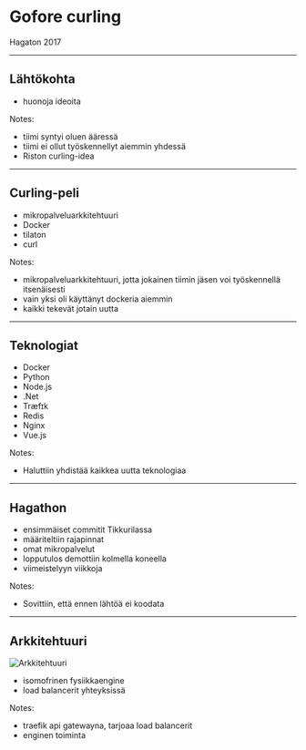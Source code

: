 # Gofore curling

Hagaton 2017

---

## Lähtökohta

<!-- .slide: data-state="primary-theme" -->

- huonoja ideoita

Notes:

- tiimi syntyi oluen ääressä
- tiimi ei ollut työskennellyt aiemmin yhdessä
- Riston curling-idea

---

## Curling-peli

<!-- .slide: data-state="primary-theme" -->

- mikropalveluarkkitehtuuri
- Docker
- tilaton
- curl

Notes:

- mikropalveluarkkitehtuuri, jotta jokainen tiimin jäsen voi työskennellä itsenäisesti
- vain yksi oli käyttänyt dockeria aiemmin
- kaikki tekevät jotain uutta

---

## Teknologiat

<!-- .slide: data-state="primary-theme" -->

- Docker
- Python
- Node.js
- .Net
- Træfɪk
- Redis
- Nginx
- Vue.js

Notes:

- Haluttiin yhdistää kaikkea uutta teknologiaa

---

## Hagathon

<!-- .slide: data-state="primary-theme" -->

- ensimmäiset commitit Tikkurilassa
- määriteltiin rajapinnat
- omat mikropalvelut
- lopputulos demottiin kolmella koneella
- viimeistelyyn viikkoja

Notes:

- Sovittiin, että ennen lähtöä ei koodata

---

## Arkkitehtuuri

<!-- .slide: data-state="primary-theme" -->

![Arkkitehtuuri](../assets/images/png/arkkitehtuuri.png)

- isomofrinen fysiikkaengine
- load balancerit yhteyksissä

Notes:

- traefik api gatewayna, tarjoaa load balancerit
- enginen toiminta
